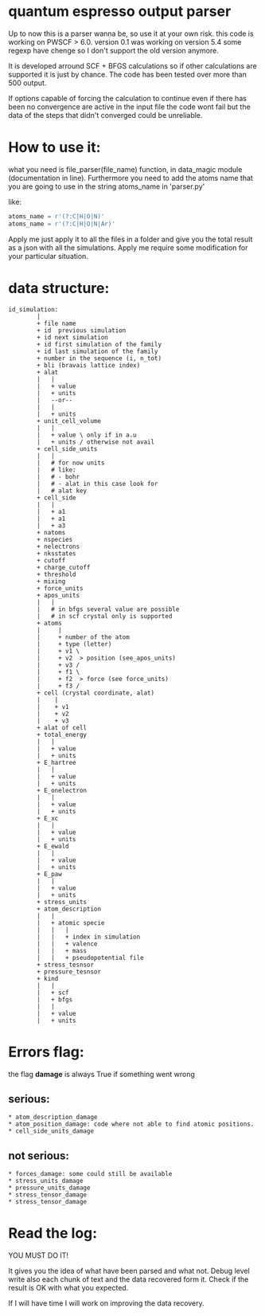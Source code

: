 # quantum espresso output parser
Up to now this is a parser wanna be, so use it at your own risk.
this code is working on PWSCF > 6.0.
version 0.1 was working on version 5.4 some regexp have chenge so I don't support the old version anymore.

It is developed arround SCF + BFGS calculations so if other calculations are supported it is just by chance. The code has been tested over more than 500 output.

If options capable of forcing the calculation to continue even if there has been no convergence are active in the input file the code wont fail but the data of the steps that didn't converged could be unreliable. 

# How to use it:
what you need is file_parser(file_name) function, in data_magic module (documentation in line).
Furthermore you need to add the atoms name that you are going to use in the string atoms_name in 'parser.py'

like:

```python
atoms_name = r'(?:C|H|O|N)'
atoms_name = r'(?:C|H|O|N|Ar)'
```


Apply me just apply it to all the files in a folder and give you the total result as a json with all the simulations. Apply me require some modification for your particular situation.



# data structure:
```
id_simulation:
        |
        + file name
        + id  previous simulation
        + id next simulation
        + id first simulation of the family
        + id last simulation of the family
        + number in the sequence (i, n_tot)
        + bli (bravais lattice index)
        + alat
        |   |
        |   + value
        |   + units
        |   --or--
        |   |
        |   + units
        + unit_cell_volume
        |   |
        |   + value \ only if in a.u
        |   + units / otherwise not avail
        + cell_side_units
        |   |
        |   # for now units 
        |   # like: 
        |   # - bohr 
        |   # - alat in this case look for
        |   # alat key
        + cell_side
        |   |
        |   + a1
        |   + a1
        |   + a3
        + natoms
        + nspecies
        + nelectrons
        + nksstates
        + cutoff
        + charge_cutoff
        + threshold
        + mixing
        + force_units
        + apos_units
        |   |
        |   # in bfgs several value are possible
        |   # in scf crystal only is supported
        + atoms
        |     |
        |     + number of the atom
        |     + type (letter)
        |     + v1 \
        |     + v2  > position (see_apos_units)
        |     + v3 /
        |     + f1 \
        |     + f2  > force (see force_units)
        |     + f3 /
        + cell (crystal coordinate, alat)
        |    |
        |    + v1
        |    + v2
        |    + v3
        + alat of cell
        + total_energy
        |   |
        |   + value
        |   + units
        + E_hartree
        |   |
        |   + value
        |   + units
        + E_onelectron
        |   |
        |   + value
        |   + units
        + E_xc
        |   |
        |   + value
        |   + units
        + E_ewald
        |   |
        |   + value
        |   + units
        + E_paw
        |   |
        |   + value
        |   + units
        + stress_units
        + atom_description
        |   |
        |   + atomic specie
        |   |   |
        |   |   + index in simulation
        |   |   + valence
        |   |   + mass
        |   |   + pseudopotential file
        + stress_tesnsor 
        + pressure_tesnsor
        + kind
        |   |
        |   + scf
        |   + bfgs
        |   |
        |   + value
        |   + units
```
# Errors flag:

the flag **damage** is always True if something went wrong

## serious:

    * atom_description_damage
    * atom_position_damage: code where not able to find atomic positions.
    * cell_side_units_damage

## not serious:

    * forces_damage: some could still be available
    * stress_units_damage
    * pressure_units_damage
    * stress_tensor_damage
    * stress_tensor_damage


# Read the log:
YOU MUST DO IT!

It gives you the idea of what have been parsed and what not.
Debug level write also each chunk of text and the data recovered form it.
Check if the result is OK with what you expected. 

If I will have time I will work on improving the data recovery.


